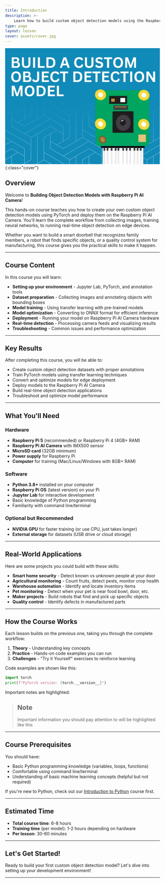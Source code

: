 ```yaml
---
title: Introduction
description: >-
    Learn how to build custom object detection models using the Raspberry Pi AI Camera and PyTorch. Train models to detect your own objects in real-time.
type: page
layout: lesson
cover: assets/cover.jpg
---
```


![Raspberry Pi AI Camera](assets/cover.jpg){:class="cover"}

## Overview

Welcome to **Building Object Detection Models with Raspberry Pi AI Camera**!

This hands-on course teaches you how to create your own custom object detection models using PyTorch and deploy them on the Raspberry Pi AI Camera. You'll learn the complete workflow from collecting images, training neural networks, to running real-time object detection on edge devices.

Whether you want to build a smart doorbell that recognizes family members, a robot that finds specific objects, or a quality control system for manufacturing, this course gives you the practical skills to make it happen.

---

## Course Content

In this course you will learn:

- **Setting up your environment** - Jupyter Lab, PyTorch, and annotation tools
- **Dataset preparation** - Collecting images and annotating objects with bounding boxes
- **Model training** - Using transfer learning with pre-trained models
- **Model optimization** - Converting to ONNX format for efficient inference
- **Deployment** - Running your model on Raspberry Pi AI Camera hardware
- **Real-time detection** - Processing camera feeds and visualizing results
- **Troubleshooting** - Common issues and performance optimization

---

## Key Results

After completing this course, you will be able to:

- Create custom object detection datasets with proper annotations
- Train PyTorch models using transfer learning techniques
- Convert and optimize models for edge deployment
- Deploy models to the Raspberry Pi AI Camera
- Build real-time object detection applications
- Troubleshoot and optimize model performance

---

## What You'll Need

### Hardware
- **Raspberry Pi 5** (recommended) or Raspberry Pi 4 (4GB+ RAM)
- **Raspberry Pi AI Camera** with IMX500 sensor
- **MicroSD card** (32GB minimum)
- **Power supply** for Raspberry Pi
- **Computer** for training (Mac/Linux/Windows with 8GB+ RAM)

### Software
- **Python 3.8+** installed on your computer
- **Raspberry Pi OS** (latest version) on your Pi
- **Jupyter Lab** for interactive development
- Basic knowledge of Python programming
- Familiarity with command line/terminal

### Optional but Recommended
- **NVIDIA GPU** for faster training (or use CPU, just takes longer)
- **External storage** for datasets (USB drive or cloud storage)

---

## Real-World Applications

Here are some projects you could build with these skills:

- **Smart home security** - Detect known vs unknown people at your door
- **Agricultural monitoring** - Count fruits, detect pests, monitor crop health
- **Warehouse automation** - Identify and locate inventory items
- **Pet monitoring** - Detect when your pet is near food bowl, door, etc.
- **Maker projects** - Build robots that find and pick up specific objects
- **Quality control** - Identify defects in manufactured parts

---

## How the Course Works

Each lesson builds on the previous one, taking you through the complete workflow:

1. **Theory** - Understanding key concepts
2. **Practice** - Hands-on code examples you can run
3. **Challenges** - "Try it Yourself" exercises to reinforce learning

Code examples are shown like this:

```python
import torch
print(f"PyTorch version: {torch.__version__}")
```

Important notes are highlighted:

> ## Note
>
> Important information you should pay attention to will be highlighted like this

---

## Course Prerequisites

You should have:

- Basic Python programming knowledge (variables, loops, functions)
- Comfortable using command line/terminal
- Understanding of basic machine learning concepts (helpful but not required)

If you're new to Python, check out our [Introduction to Python](/learn/python/) course first.

---

## Estimated Time

- **Total course time**: 6-8 hours
- **Training time** (per model): 1-2 hours depending on hardware
- **Per lesson**: 30-60 minutes

---

## Let's Get Started!

Ready to build your first custom object detection model? Let's dive into setting up your development environment!

---
